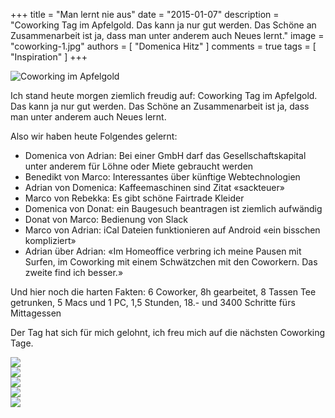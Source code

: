+++
title = "Man lernt nie aus"
date = "2015-01-07"
description = "Coworking Tag im Apfelgold. Das kann ja nur gut werden. Das Schöne an Zusammenarbeit ist ja, dass man unter anderem auch Neues lernt."
image = "coworking-1.jpg"
authors = [ "Domenica Hitz" ]
comments = true
tags = [ "Inspiration" ]
+++

![Coworking im Apfelgold](coworking-1.jpg)

<p class="lead">Ich stand heute morgen ziemlich freudig auf: Coworking Tag im Apfelgold. Das kann ja nur gut werden. Das Schöne an Zusammenarbeit ist ja, dass man unter anderem auch Neues lernt.</p>

Also wir haben heute Folgendes gelernt:

* Domenica von Adrian: Bei einer GmbH darf das Gesellschaftskapital unter anderem für Löhne oder Miete gebraucht werden
* Benedikt von Marco: Interessantes über künftige Webtechnologien
* Adrian von Domenica: Kaffeemaschinen sind Zitat «sackteuer»
* Marco von Rebekka: Es gibt schöne Fairtrade Kleider
* Domenica von Donat: ein Baugesuch beantragen ist ziemlich aufwändig
* Donat von Marco: Bedienung von Slack
* Marco von Adrian: iCal Dateien funktionieren auf Android «ein bisschen kompliziert»
* Adrian über Adrian: «Im Homeoffice verbring ich meine Pausen mit Surfen, im Coworking mit einem Schwätzchen mit den Coworkern. Das zweite find ich besser.»

Und hier noch die harten Fakten: 6 Coworker, 8h gearbeitet, 8 Tassen Tee getrunken, 5 Macs und 1 PC, 1,5 Stunden, 18.- und 3400 Schritte fürs Mittagessen

Der Tag hat sich für mich gelohnt, ich freu mich auf die nächsten Coworking Tage.

<div class="blog-posts-carousel-alt">
  <div>
    <img src="coworking-2.jpg">
  </div>
  <div>
    <img src="coworking-3.jpg">
  </div>
  <div>
    <img src="coworking-4.jpg">
  </div>
  <div>
    <img src="coworking-5.jpg">
  </div>
  <div>
    <img src="coworking-6.jpg">
  </div>
</div>